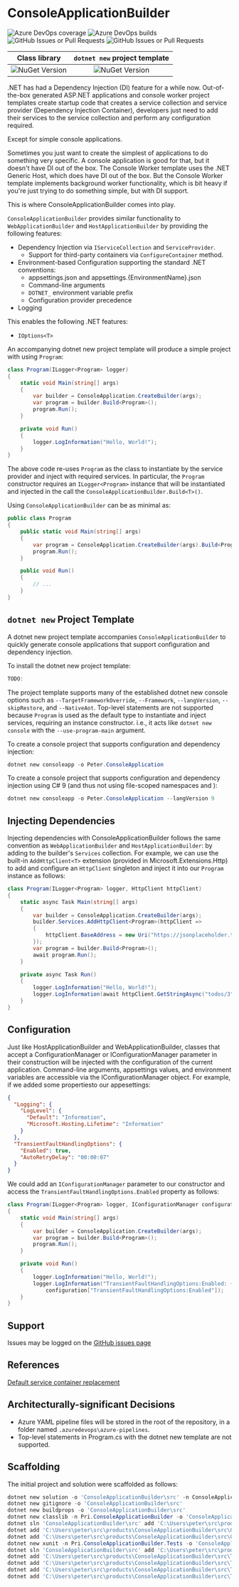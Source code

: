 # ConsoleApplicationBuilder

![Azure DevOps coverage](https://img.shields.io/azure-devops/coverage/Pri/ConsoleApplicationBuilder/18)
![Azure DevOps builds](https://img.shields.io/azure-devops/build/Pri/ConsoleApplicationBuilder/18)
![GitHub Issues or Pull Requests](https://img.shields.io/github/issues-closed/peteraritchie/ConsoleApplicationBuilder)
![GitHub Issues or Pull Requests](https://img.shields.io/github/issues-pr/peteraritchie/ConsoleApplicationBuilder)


Class library | `dotnet new` project template 
:-: | :-:
![NuGet Version](https://img.shields.io/nuget/vpre/PRI.ConsoleApplicationBuilder) | ![NuGet Version](https://img.shields.io/nuget/vpre/PRI.ConsoleApplicationBuilder.Temlates)

.NET has had a Dependency Injection (DI) feature for a while now. Out-of-the-box generated ASP.NET applications and console worker project templates create startup code that creates a service collection and service provider (Dependency Injection Container), developers just need to add their services to the service collection and perform any configuration required.

Except for simple console applications.

Sometimes you just want to create the simplest of applications to do something very specific. A console application is good for that, but it doesn't have DI out of the box. The Console Worker template uses the .NET Generic Host, which does have DI out of the box. But the Console Worker template implements background worker functionality, which is bit heavy if you're just trying to do something simple, but with DI support.

This is where ConsoleApplicationBuilder comes into play.

`ConsoleApplicationBuilder` provides similar functionality to `WebApplicationBuilder` and `HostApplicationBuilder` by providing the following features:
- Dependency Injection via `IServiceCollection` and `ServiceProvider`.
  - Support for third-party containers via `ConfigureContainer` method.
- Environment-based Configuration supporting the standard .NET conventions:
  - appsettings.json and appsettings.{EnvironmentName}.json
  - Command-line arguments
  - `DOTNET_` environment variable prefix
  - Configuration provider precedence
- Logging

This enables the following .NET features:
  - `IOptions<T>`

An accompanying dotnet new project template will produce a simple project with using `Program`:

```csharp
class Program(ILogger<Program> logger)
{
    static void Main(string[] args)
    {
        var builder = ConsoleApplication.CreateBuilder(args);
        var program = builder.Build<Program>();
        program.Run();
    }

    private void Run()
    {
        logger.LogInformation("Hello, World!");
    }
}
```

The above code re-uses `Program` as the class to instantiate by the service provider and inject with required services. In particular, the `Program` constructor requires an `ILogger<Program>` instance that will be instantiated and injected in the call the `ConsoleApplicationBuilder.Build<T>()`.

Using ``ConsoleApplicationBuilder`` can be as minimal as:

```csharp
public class Program
{
    public static void Main(string[] args)
    {
        var program = ConsoleApplication.CreateBuilder(args).Build<Program>();
        program.Run();
    }

    public void Run()
    {
        // ...
    }
}
```

## `dotnet new` Project Template

A dotnet new project template accompanies `ConsoleApplicationBuilder` to quickly generate console applications that support configuration and dependency injection.

To install the dotnet new project template:

```powershell
TODO:
```

The project template supports many of the established dotnet new console options such as `--TargetFrameworkOverride`, `--Framework`, `--langVersion`, `--skipRestore`, and `--NativeAot`. Top-level statements are not supported because `Program` is used as the default type to instantiate and inject services, requiring an instance constructor. i.e., it acts like `dotnet new console` with the `--use-program-main` argument. 

To create a console project that supports configuration and dependency injection:

```powershell
dotnet new consoleapp -o Peter.ConsoleApplication
```

To create a console project that supports configuration and dependency injection using C# 9 (and thus not using file-scoped namespaces and ):

```powershell
dotnet new consoleapp -o Peter.ConsoleApplication --langVersion 9
```

## Injecting Dependencies

Injecting dependencies with ConsoleApplicationBuilder follows the same convention as `WebApplicationBuilder` and `HostApplicationBuilder`: by adding to the builder's `Services` collection. For example, we can use the built-in `AddHttpClient<T>` extension (provided in Microsoft.Extensions.Http) to add and configure an `HttpClient` singleton and inject it into our `Program` instance as follows:

```csharp
class Program(ILogger<Program> logger, HttpClient httpClient)
{
    static async Task Main(string[] args)
    {
        var builder = ConsoleApplication.CreateBuilder(args);
        builder.Services.AddHttpClient<Program>(httpClient =>
        {
            httpClient.BaseAddress = new Uri("https://jsonplaceholder.typicode.com");
        });
        var program = builder.Build<Program>();
        await program.Run();
    }

    private async Task Run()
    {
        logger.LogInformation("Hello, World!");
        logger.LogInformation(await httpClient.GetStringAsync("todos/3"));
    }
}
```

## Configuration

Just like HostApplicationBuilder and WebApplicationBuilder, classes that accept a ConfigurationManager or IConfigurationManager parameter in their construction will be injected with the configuration of the current application. Command-line arguments, appsettings values, and environment variables are accessible via the IConfigurationManager object.  For example, if we added some propertiesto our appesettings:

```json
{
  "Logging": {
    "LogLevel": {
      "Default": "Information",
      "Microsoft.Hosting.Lifetime": "Information"
    }
  },
  "TransientFaultHandlingOptions": {
    "Enabled": true,
    "AutoRetryDelay": "00:00:07"
  }
}
```

We could add an `IConfigurationManager` parameter to our constructor and access the `TransientFaultHandlingOptions.Enabled` property as follows:

```csharp
class Program(ILogger<Program> logger, IConfigurationManager configuration)
{
    static void Main(string[] args)
    {
        var builder = ConsoleApplication.CreateBuilder(args);
        var program = builder.Build<Program>();
        program.Run();
    }

    private void Run()
    {
        logger.LogInformation("Hello, World!");
        logger.LogInformation("TransientFaultHandlingOptions:Enabled: {isEnabled}",
            configuration["TransientFaultHandlingOptions:Enabled"]);
    }
}
```

## Support

Issues may be logged on the [GitHub issues page](https://github.com/peteraritchie/ConsoleApplicationBuilder/issues)
## References

[Default service container replacement](https://learn.microsoft.com/en-us/dotnet/core/extensions/dependency-injection-guidelines#default-service-container-replacement)

## Architecturally-significant Decisions
- Azure YAML pipeline files will be stored in the root of the repository, in a folder named `.azuredevops\azure-pipelines`.
- Top-level statements in Program.cs with the dotnet new template are not supported.

## Scaffolding

The initial project and solution were scaffolded as follows:

```powershell
dotnet new solution -o 'ConsoleApplicationBuilder\src' -n ConsoleApplicationBuilder
dotnet new gitignore -o 'ConsoleApplicationBuilder\src'
dotnet new buildprops -o 'ConsoleApplicationBuilder\src'
dotnet new classlib -n Pri.ConsoleApplicationBuilder -o 'ConsoleApplicationBuilder\src\Pri.ConsoleApplicationBuilder' --framework net8.0 --language 'C#'
dotnet sln 'ConsoleApplicationBuilder\src' add 'C:\Users\peter\src\products\ConsoleApplicationBuilder\src\ConsoleApplicationBuilder'
dotnet add 'C:\Users\peter\src\products\ConsoleApplicationBuilder\src\ConsoleApplicationBuilder' package 'Microsoft.Extensions.Hosting'
dotnet add 'C:\Users\peter\src\products\ConsoleApplicationBuilder\src\ConsoleApplicationBuilder' package 'Microsoft.Extensions.Http'
dotnet new xunit -n Pri.ConsoleApplicationBuilder.Tests -o 'ConsoleApplicationBuilder\src\Pri.ConsoleApplicationBuilder.Tests' --framework net8.0 --language 'C#'
dotnet sln 'ConsoleApplicationBuilder\src' add 'C:\Users\peter\src\products\ConsoleApplicationBuilder\src\Tests'
dotnet add 'C:\Users\peter\src\products\ConsoleApplicationBuilder\src\Tests' package 'Moq'
dotnet add 'C:\Users\peter\src\products\ConsoleApplicationBuilder\src\Tests' reference 'C:\Users\peter\src\products\ConsoleApplicationBuilder\src\ConsoleApplicationBuilder'
dotnet add 'C:\Users\peter\src\products\ConsoleApplicationBuilder\src\Tests' package 'xunit'
dotnet add 'C:\Users\peter\src\products\ConsoleApplicationBuilder\src\Tests' package 'xunit.runner.visualstudio'
```
